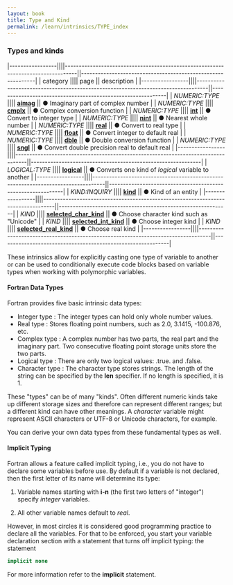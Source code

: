 ```yaml
---
layout: book
title: Type and Kind
permalink: /learn/intrinsics/TYPE_index
---
```

### Types and kinds

|-----------------||||----------------------------------------------------------------------------------||-------------------------------------------------------------|
| category        |||| page                                                                             || description                                                 |
|-----------------||||----------------------------------------------------------------------------------||-------------------------------------------------------------|
| *NUMERIC:TYPE*  |||| [__aimag__]({{site.baseurl}}/learn/intrinsics/AIMAG)                             || &#9679; Imaginary part of complex number                    |
| *NUMERIC:TYPE*  |||| [__cmplx__]({{site.baseurl}}/learn/intrinsics/CMPLX)                             || &#9679; Complex conversion function                         |
| *NUMERIC:TYPE*  |||| [__int__]({{site.baseurl}}/learn/intrinsics/INT)                                 || &#9679; Convert to integer type                             |
| *NUMERIC:TYPE*  |||| [__nint__]({{site.baseurl}}/learn/intrinsics/NINT)                               || &#9679; Nearest whole number                                |
| *NUMERIC:TYPE*  |||| [__real__]({{site.baseurl}}/learn/intrinsics/REAL)                               || &#9679; Convert to real type                                |
| *NUMERIC:TYPE*  |||| [__float__]({{site.baseurl}}/learn/intrinsics/FLOAT)                             || &#9679; Convert integer to default real                     |
| *NUMERIC:TYPE*  |||| [__dble__]({{site.baseurl}}/learn/intrinsics/DBLE)                               || &#9679; Double conversion function                          |
| *NUMERIC:TYPE*  |||| [__sngl__]({{site.baseurl}}/learn/intrinsics/SNGL)                               || &#9679; Convert double precision real to default real       |
|-----------------||||----------------------------------------------------------------------------------||-------------------------------------------------------------|
| *LOGICAL:TYPE*  |||| [__logical__]({{site.baseurl}}/learn/intrinsics/LOGICAL)                         || &#9679; Converts one kind of _logical_ variable to another  |
|-----------------||||----------------------------------------------------------------------------------||-------------------------------------------------------------|
| *KIND:INQUIRY*  |||| [__kind__]({{site.baseurl}}/learn/intrinsics/KIND)                               || &#9679; Kind of an entity                                   |
|-----------------||||----------------------------------------------------------------------------------||-------------------------------------------------------------|
| *KIND*          |||| [__selected\_char\_kind__]({{site.baseurl}}/learn/intrinsics/SELECTED_CHAR_KIND) || &#9679; Choose character kind such as "Unicode"             |
| *KIND*          |||| [__selected\_int\_kind__]({{site.baseurl}}/learn/intrinsics/SELECTED_INT_KIND)   || &#9679; Choose integer kind                                 |
| *KIND*          |||| [__selected\_real\_kind__]({{site.baseurl}}/learn/intrinsics/SELECTED_REAL_KIND) || &#9679; Choose real kind                                    |
|-----------------||||----------------------------------------------------------------------------------||-------------------------------------------------------------|

These intrinsics allow for explicitly casting one type of variable to
another or can be used to conditionally execute code blocks based on
variable types when working with polymorphic variables.

#### Fortran Data Types

Fortran provides five basic intrinsic data types:

  * Integer type
    : The integer types can hold only whole number values.
  * Real type
    : Stores floating point numbers, such as 2.0, 3.1415, -100.876, etc.
  * Complex type
    : A complex number has two parts,
      the real part and the imaginary part. Two consecutive floating
      point storage units store the two parts.
  * Logical type
    : There are only two logical values: .true. and .false.
  * Character type
    : The character type stores strings. The length of the string
    can be specified by the __len__ specifier. If no length is specified, it is 1.

These "types" can be of many "kinds". Often different numeric kinds
take up different storage sizes and therefore can represent
different ranges; but a different kind can have other meanings.
A _character_ variable might represent ASCII characters or UTF-8 or
Unicode characters, for example.

You can derive your own data types from these fundamental types as well.

#### Implicit Typing

Fortran allows a feature called implicit typing, i.e., you do not have
to declare some variables before use. By default if a variable is not declared,
then the first letter of its name will determine its type:

1. Variable names starting with __i-n__ (the first two letters of
   "integer") specify _integer_ variables.

2. All other variable names default to _real_.


However, in most circles it is considered good programming practice to declare all the
variables. For that to be enforced, you start your variable declaration section with 
a statement that turns off implicit typing:
the statement
```fortran
implicit none
```
For more information refer to the __implicit__ statement.
